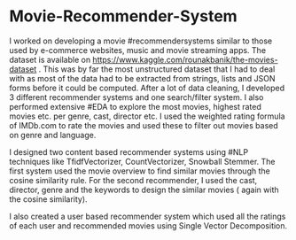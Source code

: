 # Movie-Recommender-System
I worked on developing a movie #recommendersystems similar to those used by e-commerce websites, music and movie streaming apps. The dataset is available on https://www.kaggle.com/rounakbanik/the-movies-dataset . This was by far the most unstructured dataset that I had to deal with as most of the data had to be extracted from strings, lists and JSON forms before it could be computed. After a lot of data cleaning, I developed 3 different recommender systems and one search/filter system. I also performed extensive #EDA to explore the most movies, highest rated movies etc. per genre, cast, director etc. I used the weighted rating formula of IMDb.com to rate the movies and used these to filter out movies based on genre and language.

I designed two content based recommender systems using #NLP techniques like TfidfVectorizer, CountVectorizer, Snowball Stemmer. The first system used the movie overview to find similar movies through the cosine similarity rule. For the second recommender, I used the cast, director, genre and the keywords to design the similar movies ( again with the cosine similarity).

I also created a user based recommender system which used all the ratings of each user and recommended movies using Single Vector Decomposition.
